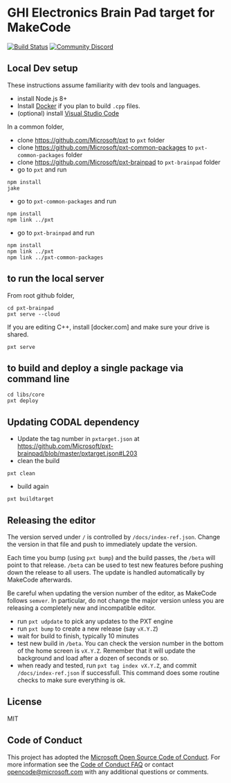 # GHI Electronics Brain Pad target for MakeCode

[![Build Status](https://travis-ci.org/Microsoft/pxt-brainpad.svg?branch=master)](https://travis-ci.org/Microsoft/pxt-brainpad)
[![Community Discord](https://img.shields.io/discord/448979533891371018.svg)](https://aka.ms/makecodecommunity)

## Local Dev setup

These instructions assume familiarity with dev tools and languages.

* install Node.js 8+
* Install [Docker](https://www.docker.com/get-started) if you plan to build ``.cpp`` files.
* (optional) install [Visual Studio Code](https://code.visualstudio.com/)

In a common folder,

* clone https://github.com/Microsoft/pxt to ``pxt`` folder
* clone https://github.com/Microsoft/pxt-common-packages to ``pxt-common-packages`` folder
* clone https://github.com/Microsoft/pxt-brainpad to ``pxt-brainpad`` folder
* go to ``pxt`` and run

```
npm install
jake
```

* go to ``pxt-common-packages`` and run

```
npm install
npm link ../pxt
```

* go to ``pxt-brainpad`` and run

```
npm install
npm link ../pxt
npm link ../pxt-common-packages
```

## to run the local server

From root github folder,

```
cd pxt-brainpad
pxt serve --cloud
```

If you are editing C++, install [docker.com] and make sure your drive is shared.

```
pxt serve
``` 

## to build and deploy a single package via command line

```
cd libs/core
pxt deploy
```

## Updating CODAL dependency

* Update the tag number in ``pxtarget.json`` at https://github.com/Microsoft/pxt-brainpad/blob/master/pxtarget.json#L203 
* clean the build
```
pxt clean
```
* build again
```
pxt buildtarget
```

## Releasing the editor

The version served under ``/`` is controlled by ``/docs/index-ref.json``. Change the version in that file and push to immediately update the version.

Each time you bump (using ``pxt bump``) and the build passes, the ``/beta`` will point to that release. ``/beta`` can be used to test new features before pushing down the release to all users. The update is handled automatically by MakeCode afterwards.

Be careful when updating the version number of the editor, as MakeCode follows ``semver``. In particular, do not change the major version unless you are releasing a completely new and incompatible editor.

* run ``pxt udpdate`` to pick any updates to the PXT engine
* run ``pxt bump`` to create a new release (say ``vX.Y.Z``)
* wait for build to finish, typically 10 minutes
* test new build in ``/beta``. You can check the version number in the bottom of the home screen is ``vX.Y.Z``. Remember that it will update the background and load after a dozen of seconds or so.
* when ready and tested, run ``pxt tag index vX.Y.Z``, and commit ``/docs/index-ref.json`` if successfull. This command does some routine checks to make sure everything is ok.

## License
MIT

## Code of Conduct

This project has adopted the [Microsoft Open Source Code of Conduct](https://opensource.microsoft.com/codeofconduct/). For more information see the [Code of Conduct FAQ](https://opensource.microsoft.com/codeofconduct/faq/) or contact [opencode@microsoft.com](mailto:opencode@microsoft.com) with any additional questions or comments.
